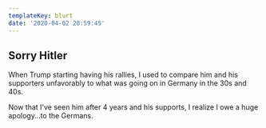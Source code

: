 ```yaml
---
templateKey: blurt
date: '2020-04-02 20:59:45'
---
```


## Sorry Hitler

When Trump starting having his rallies, I used to compare him and his supporters unfavorably to what was going on in Germany in the 30s and 40s.

Now that I've seen him after 4 years and his supports, I realize I owe a huge apology…to the Germans.
